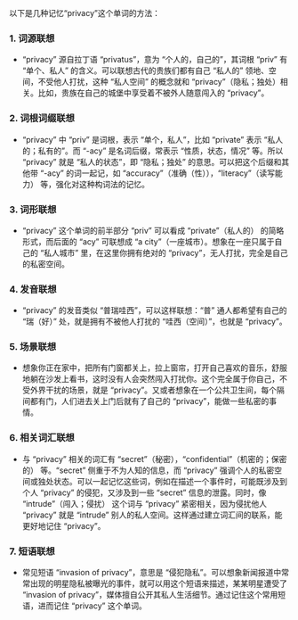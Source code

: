以下是几种记忆“privacy”这个单词的方法：

### 1. 词源联想
 - “privacy” 源自拉丁语 “privatus”，意为 “个人的，自己的”，其词根 “priv” 有 “单个、私人” 的含义。可以联想古代的贵族们都有自己 “私人的” 领地、空间，不受他人打扰，这种 “私人空间” 的概念就和 “privacy”（隐私；独处）相关。比如，贵族在自己的城堡中享受着不被外人随意闯入的 “privacy”。

### 2. 词根词缀联想
 - “privacy” 中 “priv” 是词根，表示 “单个，私人”，比如 “private” 表示 “私人的；私有的”。而 “-acy” 是名词后缀，常表示 “性质，状态，情况” 等。所以 “privacy” 就是 “私人的状态”，即 “隐私；独处” 的意思。可以把这个后缀和其他带 “-acy” 的词一起记，如 “accuracy”（准确（性）），“literacy”（读写能力） 等，强化对这种构词法的记忆。

### 3. 词形联想
 - “privacy” 这个单词的前半部分 “priv” 可以看成 “private”（私人的） 的简略形式，而后面的 “acy” 可联想成 “a city”（一座城市）。想象在一座只属于自己的 “私人城市” 里，在这里你拥有绝对的 “privacy”，无人打扰，完全是自己的私密空间。

### 4. 发音联想
 - “privacy” 的发音类似 “普瑞哇西”，可以这样联想：“普” 通人都希望有自己的 “瑞（好）” 处，就是拥有不被他人打扰的 “哇西（空间）”，也就是 “privacy”。

### 5. 场景联想
 - 想象你正在家中，把所有门窗都关上，拉上窗帘，打开自己喜欢的音乐，舒服地躺在沙发上看书，这时没有人会突然闯入打扰你。这个完全属于你自己，不受外界干扰的场景，就是 “privacy”。又或者想象在一个公共卫生间，每个隔间都有门，人们进去关上门后就有了自己的 “privacy”，能做一些私密的事情。

### 6. 相关词汇联想
 - 与 “privacy” 相关的词汇有 “secret”（秘密），“confidential”（机密的；保密的） 等。“secret” 侧重于不为人知的信息，而 “privacy” 强调个人的私密空间或独处状态。可以一起记忆这些词，例如在描述一个事件时，可能既涉及到个人 “privacy” 的侵犯，又涉及到一些 “secret” 信息的泄露。同时，像 “intrude”（闯入；侵扰） 这个词与 “privacy” 紧密相关，因为侵扰他人 “privacy” 就是 “intrude” 别人的私人空间。这样通过建立词汇间的联系，能更好地记住 “privacy”。

### 7. 短语联想
 - 常见短语 “invasion of privacy”，意思是 “侵犯隐私”。可以想象新闻报道中常常出现的明星隐私被曝光的事件，就可以用这个短语来描述，某某明星遭受了 “invasion of privacy”，媒体擅自公开其私人生活细节。通过记住这个常用短语，进而记住 “privacy” 这个单词。 